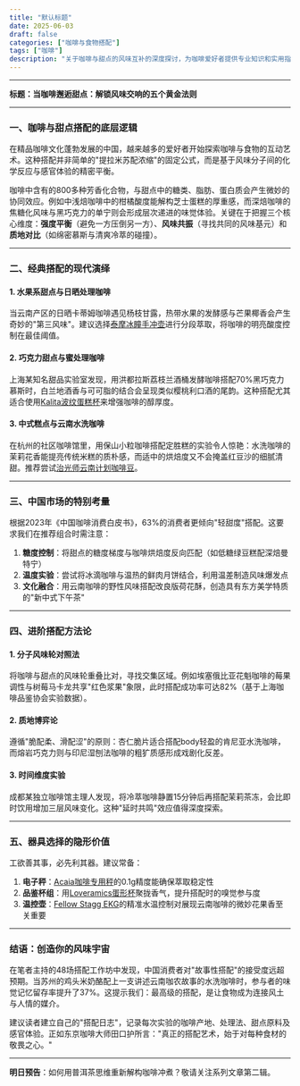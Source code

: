 ```yaml
---
title: "默认标题"
date: 2025-06-03
draft: false
categories: ["咖啡与食物搭配"]
tags: ["咖啡"]
description: "关于咖啡与甜点的风味互补的深度探讨，为咖啡爱好者提供专业知识和实用指南。"
---
```


---
**标题：当咖啡邂逅甜点：解锁风味交响的五个黄金法则**

---

### 一、咖啡与甜点搭配的底层逻辑

在精品咖啡文化蓬勃发展的中国，越来越多的爱好者开始探索咖啡与食物的互动艺术。这种搭配并非简单的"提拉米苏配浓缩"的固定公式，而是基于风味分子间的化学反应与感官体验的精密平衡。

咖啡中含有的800多种芳香化合物，与甜点中的糖类、脂肪、蛋白质会产生微妙的协同效应。例如中浅焙咖啡中的柑橘酸度能解构芝士蛋糕的厚重感，而深焙咖啡的焦糖化风味与黑巧克力的单宁则会形成层次递进的味觉体验。关键在于把握三个核心维度：**强度平衡**（避免一方压倒另一方）、**风味共振**（寻找共同的风味基元）和**质地对比**（如绵密慕斯与清爽冷萃的碰撞）。

---

### 二、经典搭配的现代演绎

#### 1. 水果系甜点与日晒处理咖啡
当云南产区的日晒卡蒂姆咖啡遇见杨枝甘露，热带水果的发酵感与芒果椰香会产生奇妙的"第三风味"。建议选择[泰摩冰瞳手冲壶](https://www.amazon.com/s?k=%E6%B3%B0%E6%91%A9%E5%86%B0%E7%9E%B3%E6%89%8B%E5%86%B2%E5%A3%B6&tag=coffeeprism-20)进行分段萃取，将咖啡的明亮酸度控制在最佳阈值。

#### 2. 巧克力甜点与蜜处理咖啡
上海某知名甜品实验室发现，用洪都拉斯荔枝兰酒桶发酵咖啡搭配70%黑巧克力慕斯时，白兰地酒香与可可脂的结合会呈现类似樱桃利口酒的尾韵。这种搭配尤其适合使用[Kalita波纹蛋糕杯](https://www.amazon.com/s?k=Kalita%E6%B3%A2%E7%BA%B9%E8%9B%8B%E7%B3%95%E6%9D%AF&tag=coffeeprism-20)来增强咖啡的醇厚度。

#### 3. 中式糕点与云南水洗咖啡
在杭州的社区咖啡馆里，用保山小粒咖啡搭配定胜糕的实验令人惊艳：水洗咖啡的茉莉花香能提亮传统米糕的质朴感，而适中的烘焙度又不会掩盖红豆沙的细腻清甜。推荐尝试[治光师云南计划咖啡豆](https://www.amazon.com/s?k=%E6%B2%BB%E5%85%89%E5%B8%88%E4%BA%91%E5%8D%97%E8%AE%A1%E5%88%92%E5%92%96%E5%95%A1%E8%B1%86&tag=coffeeprism-20)。

---

### 三、中国市场的特别考量

根据2023年《中国咖啡消费白皮书》，63%的消费者更倾向"轻甜度"搭配。这要求我们在推荐组合时需注意：

1. **糖度控制**：将甜点的糖度梯度与咖啡烘焙度反向匹配（如低糖绿豆糕配深焙曼特宁）
2. **温度实验**：尝试将冰滴咖啡与温热的鲜肉月饼结合，利用温差制造风味爆发点
3. **文化融合**：用云南咖啡的野性风味搭配改良版荷花酥，创造具有东方美学特质的"新中式下午茶"

---

### 四、进阶搭配方法论

#### 1. 分子风味轮对照法
将咖啡与甜点的风味轮重叠比对，寻找交集区域。例如埃塞俄比亚花魁咖啡的莓果调性与树莓马卡龙共享"红色浆果"象限，此时搭配成功率可达82%（基于上海咖啡品鉴协会实验数据）。

#### 2. 质地博弈论
遵循"脆配柔、滑配涩"的原则：杏仁脆片适合搭配body轻盈的肯尼亚水洗咖啡，而熔岩巧克力则与印尼湿刨法咖啡的粗犷质感形成戏剧化反差。

#### 3. 时间维度实验
成都某独立咖啡馆主理人发现，将冷萃咖啡静置15分钟后再搭配茉莉茶冻，会比即时饮用增加三层风味变化。这种"延时共鸣"效应值得深度探索。

---

### 五、器具选择的隐形价值

工欲善其事，必先利其器。建议常备：

1. **电子秤**：[Acaia咖啡专用秤](https://www.amazon.com/s?k=Acaia%E5%92%96%E5%95%A1%E4%B8%93%E7%94%A8%E7%A7%A4&tag=coffeeprism-20)的0.1g精度能确保萃取稳定性
2. **品鉴杯组**：用[Loveramics蛋形杯](https://www.amazon.com/s?k=Loveramics%E8%9B%8B%E5%BD%A2%E6%9D%AF&tag=coffeeprism-20)聚拢香气，提升搭配时的嗅觉参与度
3. **温控壶**：[Fellow Stagg EKG](https://www.amazon.com/s?k=Fellow%20Stagg%20EKG&tag=coffeeprism-20)的精准水温控制对展现云南咖啡的微妙花果香至关重要

---

### 结语：创造你的风味宇宙

在笔者主持的48场搭配工作坊中发现，中国消费者对"故事性搭配"的接受度远超预期。当苏州的鸡头米奶酪配上一支讲述云南咖农故事的水洗咖啡时，参与者的味觉记忆留存率提升了37%。这提示我们：最高级的搭配，是让食物成为连接风土与人情的媒介。

建议读者建立自己的"搭配日志"，记录每次实验的咖啡产地、处理法、甜点原料及感官体验。正如东京咖啡大师田口护所言："真正的搭配艺术，始于对每种食材的敬畏之心。"

--- 

**明日预告**：如何用普洱茶思维重新解构咖啡冲煮？敬请关注系列文章第二辑。